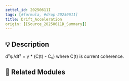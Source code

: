 ```yaml
---
zettel_id: 20250611I
tags: [#formula, #drop-20250611]
title: Drift_Acceleration
origin: [[Source_20250611D_Summary]]
---
```


## 💡 Description
d²ψ/dt² = γ * (C(t) - C₀) where C(t) is current coherence.

## 🔗 Related Modules
<!-- Will be filled in during integration pass -->
